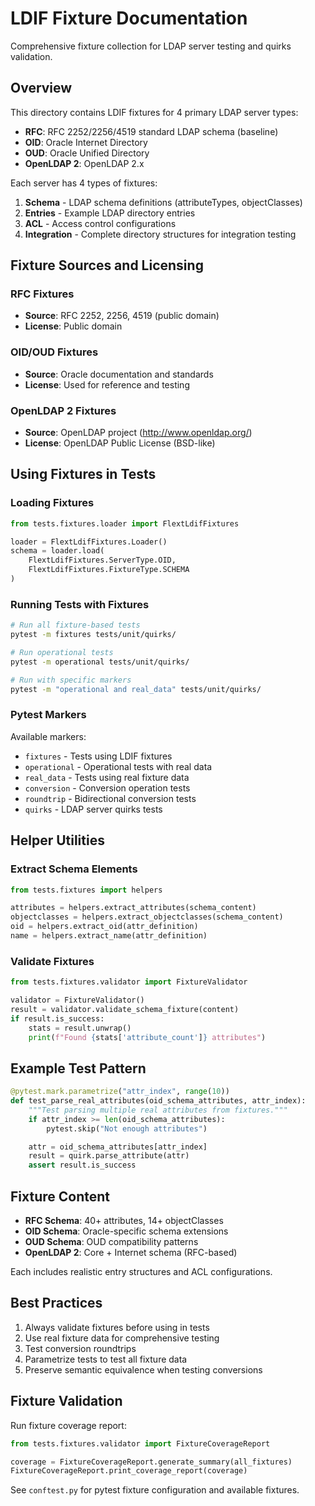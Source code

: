 # LDIF Fixture Documentation

Comprehensive fixture collection for LDAP server testing and quirks validation.

## Overview

This directory contains LDIF fixtures for 4 primary LDAP server types:

- **RFC**: RFC 2252/2256/4519 standard LDAP schema (baseline)
- **OID**: Oracle Internet Directory
- **OUD**: Oracle Unified Directory
- **OpenLDAP 2**: OpenLDAP 2.x

Each server has 4 types of fixtures:

1. **Schema** - LDAP schema definitions (attributeTypes, objectClasses)
2. **Entries** - Example LDAP directory entries
3. **ACL** - Access control configurations
4. **Integration** - Complete directory structures for integration testing

## Fixture Sources and Licensing

### RFC Fixtures

- **Source**: RFC 2252, 2256, 4519 (public domain)
- **License**: Public domain

### OID/OUD Fixtures

- **Source**: Oracle documentation and standards
- **License**: Used for reference and testing

### OpenLDAP 2 Fixtures

- **Source**: OpenLDAP project (<http://www.openldap.org/>)
- **License**: OpenLDAP Public License (BSD-like)

## Using Fixtures in Tests

### Loading Fixtures

```python
from tests.fixtures.loader import FlextLdifFixtures

loader = FlextLdifFixtures.Loader()
schema = loader.load(
    FlextLdifFixtures.ServerType.OID,
    FlextLdifFixtures.FixtureType.SCHEMA
)
```

### Running Tests with Fixtures

```bash
# Run all fixture-based tests
pytest -m fixtures tests/unit/quirks/

# Run operational tests
pytest -m operational tests/unit/quirks/

# Run with specific markers
pytest -m "operational and real_data" tests/unit/quirks/
```

### Pytest Markers

Available markers:

- `fixtures` - Tests using LDIF fixtures
- `operational` - Operational tests with real data
- `real_data` - Tests using real fixture data
- `conversion` - Conversion operation tests
- `roundtrip` - Bidirectional conversion tests
- `quirks` - LDAP server quirks tests

## Helper Utilities

### Extract Schema Elements

```python
from tests.fixtures import helpers

attributes = helpers.extract_attributes(schema_content)
objectclasses = helpers.extract_objectclasses(schema_content)
oid = helpers.extract_oid(attr_definition)
name = helpers.extract_name(attr_definition)
```

### Validate Fixtures

```python
from tests.fixtures.validator import FixtureValidator

validator = FixtureValidator()
result = validator.validate_schema_fixture(content)
if result.is_success:
    stats = result.unwrap()
    print(f"Found {stats['attribute_count']} attributes")
```

## Example Test Pattern

```python
@pytest.mark.parametrize("attr_index", range(10))
def test_parse_real_attributes(oid_schema_attributes, attr_index):
    """Test parsing multiple real attributes from fixtures."""
    if attr_index >= len(oid_schema_attributes):
        pytest.skip("Not enough attributes")

    attr = oid_schema_attributes[attr_index]
    result = quirk.parse_attribute(attr)
    assert result.is_success
```

## Fixture Content

- **RFC Schema**: 40+ attributes, 14+ objectClasses
- **OID Schema**: Oracle-specific schema extensions
- **OUD Schema**: OUD compatibility patterns
- **OpenLDAP 2**: Core + Internet schema (RFC-based)

Each includes realistic entry structures and ACL configurations.

## Best Practices

1. Always validate fixtures before using in tests
2. Use real fixture data for comprehensive testing
3. Test conversion roundtrips
4. Parametrize tests to test all fixture data
5. Preserve semantic equivalence when testing conversions

## Fixture Validation

Run fixture coverage report:

```python
from tests.fixtures.validator import FixtureCoverageReport

coverage = FixtureCoverageReport.generate_summary(all_fixtures)
FixtureCoverageReport.print_coverage_report(coverage)
```

See `conftest.py` for pytest fixture configuration and available fixtures.
